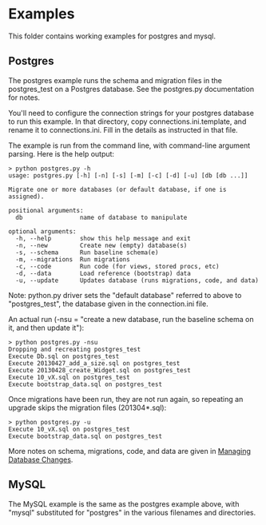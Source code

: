 # Examples

This folder contains working examples for postgres and mysql.

## Postgres

The postgres example runs the schema and migration files in the postgres_test on a Postgres database.  See the postgres.py documentation for notes.

You'll need to configure the connection strings for your postgres database to run this example.  In that directory, copy connections.ini.template, and rename it to connections.ini.  Fill in the details as instructed in that file.

The example is run from the command line, with command-line argument parsing.  Here is the help output:

````
> python postgres.py -h
usage: postgres.py [-h] [-n] [-s] [-m] [-c] [-d] [-u] [db [db ...]]

Migrate one or more databases (or default database, if one is assigned).

positional arguments:
  db                name of database to manipulate

optional arguments:
  -h, --help        show this help message and exit
  -n, --new         Create new (empty) database(s)
  -s, --schema      Run baseline schema(e)
  -m, --migrations  Run migrations
  -c, --code        Run code (for views, stored procs, etc)
  -d, --data        Load reference (bootstrap) data
  -u, --update      Updates database (runs migrations, code, and data)
````

Note: python.py driver sets the "default database" referred to above to "postgres_test", the database given in the connection.ini file.

An actual run (-nsu = "create a new database, run the baseline schema on it, and then update it"):

````
> python postgres.py -nsu
Dropping and recreating postgres_test
Execute Db.sql on postgres_test
Execute 20130427_add_a_size.sql on postgres_test
Execute 20130428_create_Widget.sql on postgres_test
Execute 10_vX.sql on postgres_test
Execute bootstrap_data.sql on postgres_test
````

Once migrations have been run, they are not run again, so repeating an upgrade skips the migration files (201304*.sql):

````
> python postgres.py -u
Execute 10_vX.sql on postgres_test
Execute bootstrap_data.sql on postgres_test
````

More notes on schema, migrations, code, and data are given in [Managing Database Changes](../docs/managing_database_changes.md).


## MySQL

The MySQL example is the same as the postgres example above, with "mysql" substituted for "postgres" in the various filenames and directories.
